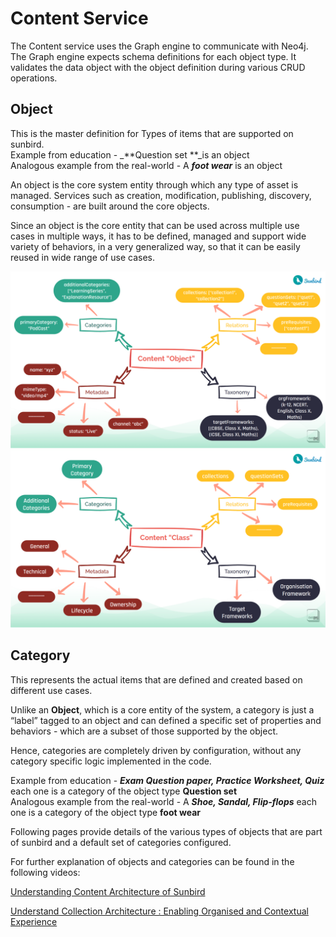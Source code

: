 # Content Service

The Content service uses the Graph engine to communicate with Neo4j. The Graph engine expects schema definitions for each object type. It validates the data object with the object definition during various CRUD operations.



## Object  <a href="object" id="object"></a>

This is the master definition for Types of items that are supported on sunbird.\
Example from education - _**Question set **_is an object\
Analogous example from the real-world - A _**foot wear**_ is an object

An object is the core system entity through which any type of asset is managed. Services such as creation, modification, publishing, discovery, consumption - are built around the core objects.

Since an object is the core entity that can be used across multiple use cases in multiple ways, it has to be defined, managed and support wide variety of behaviors, in a very generalized way, so that it can be easily reused in wide range of use cases.

![](<../../../../.gitbook/assets/Screenshot from 2021-11-25 08-59-20.png>) ![](<../../../../.gitbook/assets/Screenshot from 2021-11-25 08-59-32.png>)





## Category <a href="category" id="category"></a>

This represents the actual items that are defined and created based on different use cases.

Unlike an **Object**, which is a core entity of the system, a category is just a “label” tagged to an object and can defined a specific set of properties and behaviors - which are a subset of those supported by the object.

Hence, categories are completely driven by configuration, without any category specific logic implemented in the code.

Example from education - _**Exam Question paper, Practice Worksheet, Quiz**_ each one is a category of the object type **Question set**\
Analogous example from the real-world - A _**Shoe, Sandal, Flip-flops**_ each one is a category of the object type **foot wear**

Following pages provide details of the various types of objects that are part of sunbird and a default set of categories configured.

For further explanation of objects and categories can be found in the following videos:

[Understanding Content Architecture of Sunbird](https://www.youtube.com/watch?v=WxZXaTnj2D0\&t=7s)

[Understand Collection Architecture : Enabling Organised and Contextual Experience](https://www.youtube.com/watch?v=n9H87z0-7eU\&t=1709s)
